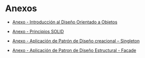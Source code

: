 # Anexos

* [Anexo - Introducción al Diseño Orientado a Objetos](introduccion.md)

* [Anexo - Principios SOLID](solid.md)

* [Anexo - Aplicación de Patrón de Diseño creacional – Singleton](PatronDeDisenoCreacional.md)

* [Anexo - Aplicación de Patron de Diseño Estructural - Facade](PatronDeDisenoEstructural.md)
